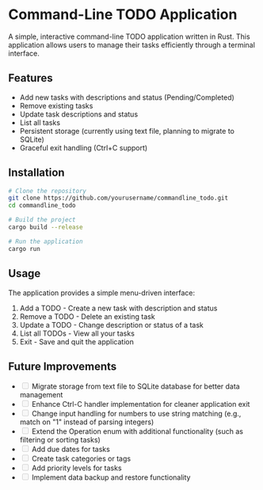 # Command-Line TODO Application

A simple, interactive command-line TODO application written in Rust. This application allows users to manage their tasks efficiently through a terminal interface.

## Features

- Add new tasks with descriptions and status (Pending/Completed)
- Remove existing tasks
- Update task descriptions and status
- List all tasks
- Persistent storage (currently using text file, planning to migrate to SQLite)
- Graceful exit handling (Ctrl+C support)

## Installation

```bash
# Clone the repository
git clone https://github.com/yourusername/commandline_todo.git
cd commandline_todo

# Build the project
cargo build --release

# Run the application
cargo run

```

## Usage
The application provides a simple menu-driven interface:

1. Add a TODO - Create a new task with description and status
2. Remove a TODO - Delete an existing task
3. Update a TODO - Change description or status of a task
4. List all TODOs - View all your tasks
5. Exit - Save and quit the application

## Future Improvements
- <input disabled="" type="checkbox"> Migrate storage from text file to SQLite database for better data management
- <input disabled="" type="checkbox"> Enhance Ctrl-C handler implementation for cleaner application exit
- <input disabled="" type="checkbox"> Change input handling for numbers to use string matching (e.g., match on "1" instead of parsing integers)
- <input disabled="" type="checkbox"> Extend the Operation enum with additional functionality (such as filtering or sorting tasks)
- <input disabled="" type="checkbox"> Add due dates for tasks
- <input disabled="" type="checkbox"> Create task categories or tags
- <input disabled="" type="checkbox"> Add priority levels for tasks
- <input disabled="" type="checkbox"> Implement data backup and restore functionality
